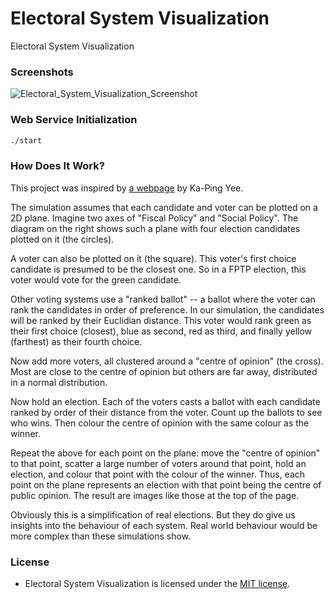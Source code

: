 # Electoral System Visualization
Electoral System Visualization

### Screenshots
![Electoral_System_Visualization_Screenshot](https://cloud.githubusercontent.com/assets/7763904/11633429/21973a00-9cd9-11e5-8fff-fcb47cc08aa1.png)

### Web Service Initialization
```Bash
./start
```

### How Does It Work?
This project was inspired by [a webpage](http://www.zesty.ca/voting/sim) by Ka-Ping Yee.

The simulation assumes that each candidate and voter can be plotted on a 2D plane. Imagine two axes of "Fiscal Policy" and "Social Policy". The diagram on the right shows such a plane with four election candidates plotted on it (the circles).

A voter can also be plotted on it (the square). This voter's first choice candidate is presumed to be the closest one. So in a FPTP election, this voter would vote for the green candidate.

Other voting systems use a "ranked ballot" -- a ballot where the voter can rank the candidates in order of preference. In our simulation, the candidates will be ranked by their Euclidian distance. This voter would rank green as their first choice (closest), blue as second, red as third, and finally yellow (farthest) as their fourth choice.

Now add more voters, all clustered around a "centre of opinion" (the cross). Most are close to the centre of opinion but others are far away, distributed in a normal distribution.

Now hold an election. Each of the voters casts a ballot with each candidate ranked by order of their distance from the voter. Count up the ballots to see who wins. Then colour the centre of opinion with the same colour as the winner.

Repeat the above for each point on the plane: move the "centre of opinion" to that point, scatter a large number of voters around that point, hold an election, and colour that point with the colour of the winner. Thus, each point on the plane represents an election with that point being the centre of public opinion. The result are images like those at the top of the page.

Obviously this is a simplification of real elections. But they do give us insights into the behaviour of each system. Real world behaviour would be more complex than these simulations show.

### License
* Electoral System Visualization is licensed under the [MIT license](https://www.github.com/elailai94/Electoral-System-Visualization/blob/master/LICENSE.md).
